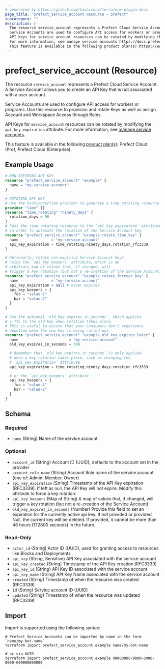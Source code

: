 ```yaml
---
# generated by https://github.com/hashicorp/terraform-plugin-docs
page_title: "prefect_service_account Resource - prefect"
subcategory: ""
description: |-
  The resource service_account represents a Prefect Cloud Service Account. A Service Account allows you to create an API Key that is not associated with a user account.
  Service Accounts are used to configure API access for workers or programs. Use this resource to provision and rotate Keys as well as assign Account and Workspace Access through Roles.
  API Keys for service_account resources can be rotated by modifying the api_key_expiration attribute.
  For more information, see manage service accounts https://docs.prefect.io/v3/manage/cloud/manage-users/service-accounts.
  This feature is available in the following product plan(s) https://www.prefect.io/pricing: Prefect Cloud (Pro), Prefect Cloud (Enterprise).
---
```


# prefect_service_account (Resource)

The resource `service_account` represents a Prefect Cloud Service Account. A Service Account allows you to create an API Key that is not associated with a user account.

Service Accounts are used to configure API access for workers or programs. Use this resource to provision and rotate Keys as well as assign Account and Workspace Access through Roles.

API Keys for `service_account` resources can be rotated by modifying the `api_key_expiration` attribute.
For more information, see [manage service accounts](https://docs.prefect.io/v3/manage/cloud/manage-users/service-accounts).

This feature is available in the following [product plan(s)](https://www.prefect.io/pricing): Prefect Cloud (Pro), Prefect Cloud (Enterprise).

## Example Usage

```terraform
# NON-EXPIRING API KEY
resource "prefect_service_account" "example" {
  name = "my-service-account"
}

# ROTATING API KEY
# Use the hashicorp/time provider to generate a time_rotating resource
provider "time" {}
resource "time_rotating" "ninety_days" {
  rotation_days = 90
}
# Pass the time_rotating resource to the `api_key_expiration` attribute
# in order to automate the rotation of the Service Account key
resource "prefect_service_account" "example_rotate_time_key" {
  name               = "my-service-account"
  api_key_expiration = time_rotating.ninety_days.rotation_rfc3339
}

# Optionally, rotate non-expiring Service Account keys
# using the `api_key_keepers` attribute, which is an
# arbitrary map of values that, if changed, will
# trigger a key rotation (but not a re-creation of the Service Account)
resource "prefect_service_account" "example_rotate_forever_key" {
  name               = "my-service-account"
  api_key_expiration = null # never expires
  api_key_keepers = {
    foo = "value-1"
    bar = "value-2"
  }
}

# Use the optional `old_key_expires_in_seconds`, which applies
# a TTL to the old key when rotation takes place.
# This is useful to ensure that your consumers don't experience
# downtime when the new key is being rolled out.
resource "prefect_service_account" "example_old_key_expires_later" {
  name                       = "my-service-account"
  old_key_expires_in_seconds = 300

  # Remember that `old_key_expires_in_seconds` is only applied
  # when a key rotation takes place, such as changing the
  # `api_key_expiration` attribute
  api_key_expiration = time_rotating.ninety_days.rotation_rfc3339

  # or the `api_key_keepers` attribute
  api_key_keepers = {
    foo = "value-1"
    bar = "value-2"
  }
}
```

<!-- schema generated by tfplugindocs -->
## Schema

### Required

- `name` (String) Name of the service account

### Optional

- `account_id` (String) Account ID (UUID), defaults to the account set in the provider
- `account_role_name` (String) Account Role name of the service account (one of: Admin, Member, Owner)
- `api_key_expiration` (String) Timestamp of the API Key expiration (RFC3339). If left as null, the API Key will not expire. Modify this attribute to force a key rotation.
- `api_key_keepers` (Map of String) A map of values that, if changed, will trigger a key rotation (but not a re-creation of the Service Account)
- `old_key_expires_in_seconds` (Number) Provide this field to set an expiration for the currently active api key. If not provided or provided Null, the current key will be deleted. If provided, it cannot be more than 48 hours (172800 seconds) in the future.

### Read-Only

- `actor_id` (String) Actor ID (UUID), used for granting access to resources like Blocks and Deployments
- `api_key` (String, Sensitive) API Key associated with the service account
- `api_key_created` (String) Timestamp of the API Key creation (RFC3339)
- `api_key_id` (String) API Key ID associated with the service account
- `api_key_name` (String) API Key Name associated with the service account
- `created` (String) Timestamp of when the resource was created (RFC3339)
- `id` (String) Service account ID (UUID)
- `updated` (String) Timestamp of when the resource was updated (RFC3339)

## Import

Import is supported using the following syntax:

```shell
# Prefect Service Accounts can be imported by name in the form `name/my-bot-name`
terraform import prefect_service_account.example name/my-bot-name

# or via UUID
terraform import prefect_service_account.example 00000000-0000-0000-0000-000000000000
```
